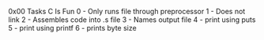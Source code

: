 0x00 Tasks C Is Fun
0 - Only runs file through preprocessor
1 - Does not link
2 - Assembles code into .s file
3 - Names output file
4 - print using puts
5 - print using printf
6 - prints byte size
